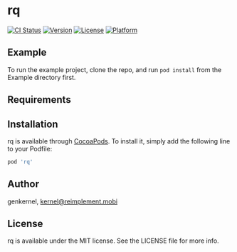 # rq

[![CI Status](https://img.shields.io/travis/genkernel/rq.svg?style=flat)](https://travis-ci.org/genkernel/rq)
[![Version](https://img.shields.io/cocoapods/v/rq.svg?style=flat)](https://cocoapods.org/pods/rq)
[![License](https://img.shields.io/cocoapods/l/rq.svg?style=flat)](https://cocoapods.org/pods/rq)
[![Platform](https://img.shields.io/cocoapods/p/rq.svg?style=flat)](https://cocoapods.org/pods/rq)

## Example

To run the example project, clone the repo, and run `pod install` from the Example directory first.

## Requirements

## Installation

rq is available through [CocoaPods](https://cocoapods.org). To install
it, simply add the following line to your Podfile:

```ruby
pod 'rq'
```

## Author

genkernel, kernel@reimplement.mobi

## License

rq is available under the MIT license. See the LICENSE file for more info.
